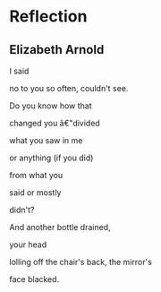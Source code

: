 # Reflection
## Elizabeth Arnold
I said

no to you
so often, couldn't see.

Do you know how that

changed you
â€"divided

what you saw in me

or anything
(if you did)

from what you

said
or mostly

didn't?

And another bottle
drained,

your head

lolling off the chair's back,
the mirror's

face blacked.